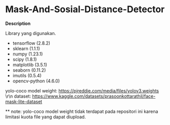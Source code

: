 # Mask-And-Sosial-Distance-Detector

__Description__




Library yang digunakan.
- tensorflow (2.8.2)
- sklearn (1.1.1)
- numpy (1.23.1)
- scipy (1.8.1)
- matplotlib (3.5.1)
- seaborn (0.11.2)
- imutils (0.5.4)
- opencv-python (4.6.0)


yolo-coco model weight: https://pjreddie.com/media/files/yolov3.weights \r\n
dataset: https://www.kaggle.com/datasets/prasoonkottarathil/face-mask-lite-dataset


** note: yolo-coco model weight tidak terdapat pada repositori ini karena limitasi kuota file yang dapat diupload.